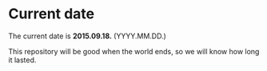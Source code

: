 # Current date

The current date is **2015.09.18.** (YYYY.MM.DD.)

This repository will be good when the world ends, so we will know how long it lasted.
